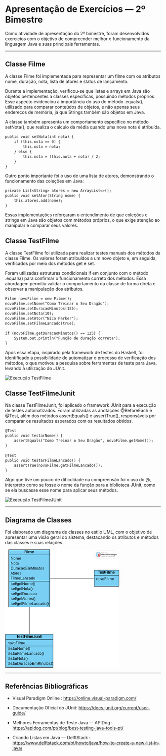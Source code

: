 # Apresentação de Exercícios — 2º Bimestre

Como atividade de apresentação do 2º bimestre, foram desenvolvidos exercícios com o objetivo de compreender melhor o funcionamento da linguagem Java e suas principais ferramentas.

---

## Classe Filme

A classe Filme foi implementada para representar um filme com os atributos nome, duração, nota, lista de atores e status de lançamento.

Durante a implementação, verificou-se que listas e arrays em Java são objetos pertencentes a classes específicas, possuindo métodos próprios. Esse aspecto evidenciou a importância do uso do método .equals(), utilizado para comparar conteúdos de objetos, e não apenas seus endereços de memória, já que Strings também são objetos em Java.

A classe também apresenta um comportamento específico no método setNota(), que realiza o cálculo da média quando uma nova nota é atribuída.

```
public void setNota(int nota) {
    if (this.nota == 0) {
        this.nota = nota;
    } else {
        this.nota = (this.nota + nota) / 2;
    }
}
```

Outro ponto importante foi o uso de uma lista de atores, demonstrando o funcionamento das coleções em Java:

```
private List<String> atores = new ArrayList<>();
public void setAtor(String nome) {
    this.atores.add(nome);
}
```

Essas implementações reforçaram o entendimento de que coleções e strings em Java são objetos com métodos próprios, o que exige atenção ao manipular e comparar seus valores.

## Classe TestFilme 

A classe TestFilme foi utilizada para realizar testes manuais dos métodos da classe Filme.
Os valores foram atribuídos a um novo objeto e, em seguida, verificados por meio dos métodos get e set.

Foram utilizadas estruturas condicionais if em conjunto com o método .equals() para confirmar o funcionamento correto dos métodos.
Essa abordagem permitiu validar o comportamento da classe de forma direta e observar a manipulação dos atributos.

```
Filme novoFilme = new Filme();
novoFilme.setNome("Como Treinar o Seu Dragão");
novoFilme.setDuracaoMinutos(125);
novoFilme.setNota(10);
novoFilme.setAtor("Nico Parker");
novoFilme.setFilmeLancado(true);

if (novoFilme.getDuracaoMinutos() == 125) {
    System.out.println("Função de duração correta");
}
```

Após essa etapa, inspirado pela framework de testes do Haskell, foi identificado a possibilidade de automatizar o processo de verificação dos métodos, o que motivou a pesquisa sobre ferramentas de teste para Java, levando à utilização do JUnit.

![Execução TestFilme](midias/2025-10-08-13-34-53-_online-video-cutter.com_.gif)

## Classe TestFilmeJunit

Na classe TestFilmeJunit, foi aplicado o framework JUnit para a execução de testes automatizados.
Foram utilizadas as anotações @BeforeEach e @Test, além dos métodos assertEquals() e assertTrue(), responsáveis por comparar os resultados esperados com os resultados obtidos.


```
@Test
public void testarNome() {
    assertEquals("Como Treinar o Seu Dragão", novoFilme.getNome());
}

@Test
public void testarFilmeLancado() {
    assertTrue(novoFilme.getFilmeLancado());
}

```

Algo que tive um pouco de dificuldade na compreensão foi o uso do @, interpreto como se fosse o nome da função para a biblioteca JUnit, como se ela buscasse esse nome para aplicar seus métodos.

![Execução TestFilmeJUnit](midias/2025-10-08-13-35-21-_online-video-cutter.com_.gif)

---
## Diagrama de Classes

Foi elaborado um diagrama de classes no estilo UML, com o objetivo de apresentar uma visão geral do sistema, destacando os atributos e métodos das classes e suas relações.

![Diagrama da Classe](midias/diagramaParadigma.png)

---

## Referências Bibliográficas

- Visual Paradigm Online :  https://online.visual-paradigm.com/

- Documentação Oficial do JUnit: https://docs.junit.org/current/user-guide/

- Melhores Ferramentas de Teste Java — APIDog : https://apidog.com/pt/blog/best-testing-java-tools-pt/

- Criando Listas em Java — DelftStack :  https://www.delftstack.com/pt/howto/java/how-to-create-a-new-list-in-java/
